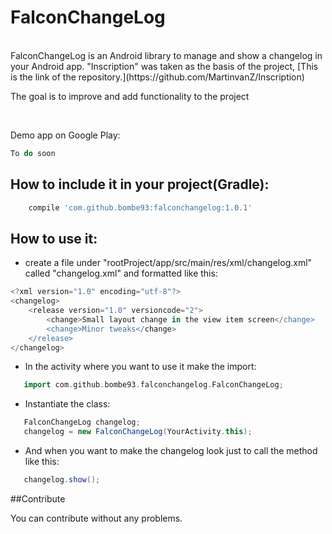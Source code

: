 # FalconChangeLog
<br>
FalconChangeLog is an Android library to manage and show a changelog in your Android app.
"Inscription" was taken as the basis of the project, [This is the link of the repository.](https://github.com/MartinvanZ/Inscription)

The goal is to improve and add functionality to the project

<br>

Demo app on Google Play: 
```groovy
To do soon
```

## How to include it in your project(Gradle):

```groovy
	compile 'com.github.bombe93:falconchangelog:1.0.1'
```


## How to use it:

- create a file under "rootProject/app/src/main/res/xml/changelog.xml" called "changelog.xml" and formatted like this:
```groovy
<?xml version="1.0" encoding="utf-8"?>
<changelog>
    <release version="1.0" versioncode="2">
        <change>Small layout change in the view item screen</change>
        <change>Minor tweaks</change>
    </release>
</changelog>
```

- In the activity where you want to use it make the import:
 ```groovy
    import com.github.bombe93.falconchangelog.FalconChangeLog; 
 ```
- Instantiate the class:
 ```groovy
    FalconChangeLog changelog;
    changelog = new FalconChangeLog(YourActivity.this);
 ```
- And when you want to make the changelog look just to call the method like this:
 ```groovy
    changelog.show();
 ```




##Contribute

You can contribute without any problems.